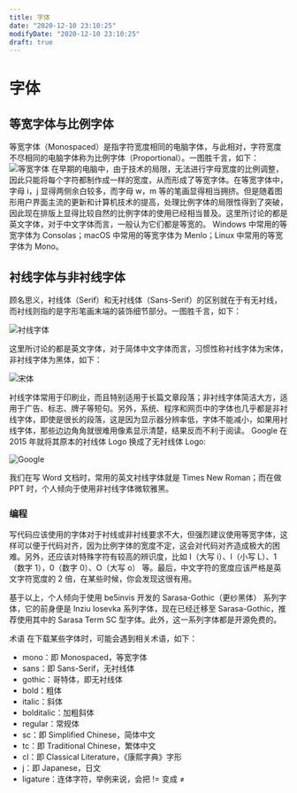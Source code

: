 ```yaml
---
title: 字体
date: "2020-12-10 23:10:25"
modifyDate: "2020-12-10 23:10:25"
draft: true
---
```

# 字体

## 等宽字体与比例字体

等宽字体（Monospaced）是指字符宽度相同的电脑字体，与此相对，字符宽度不尽相同的电脑字体称为比例字体（Proportional）。一图胜千言，如下：
![等宽字体](/static/images/monospaced.png)
在早期的电脑中，由于技术的局限，无法进行字母宽度的比例调整，因此只能将每个字符都制作成一样的宽度，从而形成了等宽字体。在等宽字体中，字母 i，j 显得两侧余白较多，而字母 w，m 等的笔画显得相当拥挤。但是随着图形用户界面主流的更新和计算机技术的提高，处理比例字体的局限性得到了突破，因此现在排版上显得比较自然的比例字体的使用已经相当普及。这里所讨论的都是英文字体，对于中文字体而言，一般认为它们都是等宽的。
Windows 中常用的等宽字体为 Consolas；macOS 中常用的等宽字体为 Menlo；Linux 中常用的等宽字体为 Mono。

## 衬线字体与非衬线字体

顾名思义，衬线体（Serif）和无衬线体（Sans-Serif）的区别就在于有无衬线，而衬线则指的是字形笔画末端的装饰细节部分。一图胜千言，如下：

![衬线字体](/static/images/serif.png)

这里所讨论的都是英文字体，对于简体中文字体而言，习惯性称衬线字体为宋体，非衬线字体为黑体，如下：

![宋体](/static/images/song-hei.png)

衬线字体常用于印刷业，而且特别适用于长篇文章段落；非衬线字体简洁大方，适用于广告、标志、牌子等短句。另外，系统、程序和网页中的字体也几乎都是非衬线字体，即使是很长的段落，这是因为显示器分辨率低，字体不能减小，如果用衬线字体，那些边边角角就很难用像素显示清楚，结果反而不利于阅读。
Google 在 2015 年就将其原本的衬线体 Logo 换成了无衬线体 Logo:

![Google](/static/images/google.gif)

我们在写 Word 文档时，常用的英文衬线字体就是 Times New Roman；而在做 PPT 时，个人倾向于使用非衬线字体微软雅黑。

### 编程

写代码应该使用的字体对于衬线或非衬线要求不大，但强烈建议使用等宽字体，这样可以便于代码对齐，因为比例字体的宽度不定，这会对代码对齐造成极大的困难。另外，还应该对特殊字符有较高的辨识度，比如 I（大写 i）、l（小写 L）、1（数字 1），0（数字 0）、O（大写 o） 等。最后，中文字符的宽度应该严格是英文字符宽度的 2 倍，在某些时候，你会发现这很有用。

基于以上，个人倾向于使用 be5invis 开发的 Sarasa-Gothic（更纱黑体） 系列字体，它的前身便是 Inziu Iosevka 系列字体，现在已经迁移至 Sarasa-Gothic，推荐使用其中的 Sarasa Term SC 型字体。此外，这一系列字体都是开源免费的。

术语
在下载某些字体时，可能会遇到相关术语，如下：

- mono：即 Monospaced，等宽字体
- sans：即 Sans-Serif，无衬线体
- gothic：哥特体，即无衬线体
- bold：粗体
- italic：斜体
- bolditalic：加粗斜体
- regular：常规体
- sc：即 Simplified Chinese，简体中文
- tc：即 Traditional Chinese，繁体中文
- cl：即 Classical Literature，《康熙字典》字形
- j：即 Japanese，日文
- ligature：连体字符，举例来说，会把 != 变成 ≠
